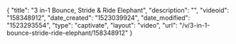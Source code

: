 {
    "title": "3 in-1 Bounce, Stride & Ride Elephant",
    "description": "",
    "videoid": "158348912",
    "date_created": "1523039924",
    "date_modified": "1523293554",
    "type": "captivate",
    "layout": "video",
    "url": "\/v\/3-in-1-bounce-stride-ride-elephant\/158348912"
}